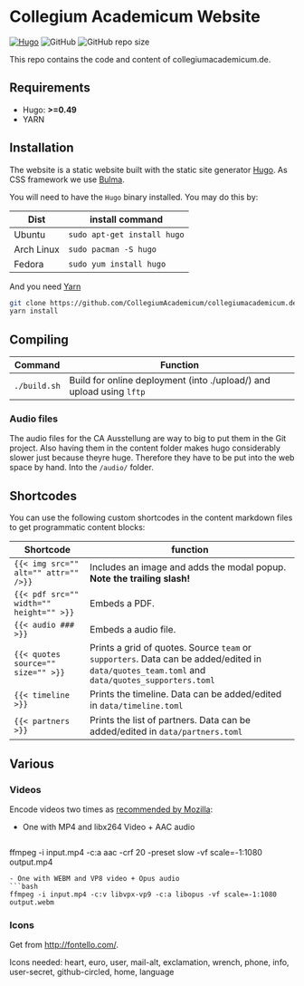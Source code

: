 # Collegium Academicum Website

[![Hugo](https://img.shields.io/badge/Buildwith-hugo-pink?logo=hugo)](https://gohugo.io/)
![GitHub](https://img.shields.io/github/license/morris-frank/unsupervised-source-separation)
![GitHub repo size](https://img.shields.io/github/repo-size/collegiumacademicum/collegiumacademicum.de)

This repo contains the code and content of collegiumacademicum.de.

## Requirements

- Hugo: **>=0.49**
- YARN

## Installation

The website is a static website built with the static site generator [Hugo](gohugo.io). As CSS framework we use [Bulma](bulma.io).

You will need to have the `Hugo` binary installed. You may do this by:

| Dist       | install command             |
| ---------- | --------------------------- |
| Ubuntu     | `sudo apt-get install hugo` |
| Arch Linux | `sudo pacman -S hugo`       |
| Fedora     | `sudo yum install hugo`     |

And you need [Yarn](https://yarnpkg.com/lang/en/docs/install)

```bash
git clone https://github.com/CollegiumAcademicum/collegiumacademicum.de
yarn install
```

## Compiling

| Command      | Function                                                             |
| ------------ | -------------------------------------------------------------------- |
| `./build.sh` | Build for online deployment (into ./upload/) and upload using `lftp` |

### Audio files

The audio files for the CA Ausstellung are way to big to put them in the Git project. Also having them in the content folder makes hugo considerably slower just because theyre huge. Therefore they have to be put into the web space by hand. Into the `/audio/` folder.

## Shortcodes

You can use the following custom shortcodes in the content markdown files to get programmatic content blocks:

| Shortcode                               | function                                                                                                                                      |
| --------------------------------------- | --------------------------------------------------------------------------------------------------------------------------------------------- |
| `{{< img src="" alt="" attr="" />}}`    | Includes an image and adds the modal popup. **Note the trailing slash!**                                                                      |
| `{{< pdf src="" width="" height="" >}}` | Embeds a PDF.                                                                                                                                 |
| `{{< audio ### >}}`                     | Embeds a audio file.                                                                                                                          |
| `{{< quotes source="" size="" >}}`      | Prints a grid of quotes. Source `team` or `supporters`. Data can be added/edited in `data/quotes_team.toml` and `data/quotes_supporters.toml` |
| `{{< timeline >}}`                      | Prints the timeline. Data can be added/edited in `data/timeline.toml`                                                                         |
| `{{< partners >}}`                      | Prints the list of partners. Data can be added/edited in `data/partners.toml`                                                                 |

## Various

### Videos

Encode videos two times as [recommended by Mozilla](https://developer.mozilla.org/en-US/docs/Web/Media/Formats/Video_codecs):

- One with MP4 and libx264 Video + AAC audio
  ```bash
ffmpeg -i input.mp4 -c:a aac -crf 20 -preset slow -vf scale=-1:1080 output.mp4
  ```
- One with WEBM and VP8 video + Opus audio
  ```bash
ffmpeg -i input.mp4 -c:v libvpx-vp9 -c:a libopus -vf scale=-1:1080 output.webm
  ```

### Icons

Get from http://fontello.com/.

Icons needed: heart, euro, user, mail-alt, exclamation, wrench, phone, info, user-secret, github-circled, home, language
